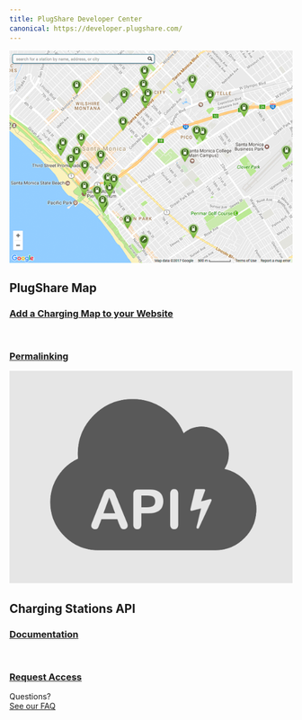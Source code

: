 ```yaml
---
title: PlugShare Developer Center
canonical: https://developer.plugshare.com/
---
```

<!-- frontmatter breaks this page for some reason -->
<div id="index">
  <section id="map">
    <a href="embed">
      <img src="embed.png">
    </a>
    <h2>PlugShare Map</h2>
    <a href="embed"><h3>Add a Charging Map to your Website</h3></a><br>
    <a href="permalink"><h3>Permalinking</h3></a>
  </section>
  <section id="api">
    <a href="docs">
      <img src="api.png">
    </a>
    <h2>Charging Stations API</h2>
    <a href="docs"><h3>Documentation</h3></a><br>
    <a href="access"><h3>Request Access</h3></a>
  </section>
  <div id="cta">
    <div class="prompt">
      Questions?
    </div>
    <a href="https://recargo.freshdesk.com/support/solutions/folders/29000052288">
      <div class="button">
        See our FAQ
      </div>
    </a>
  </div>
</div>